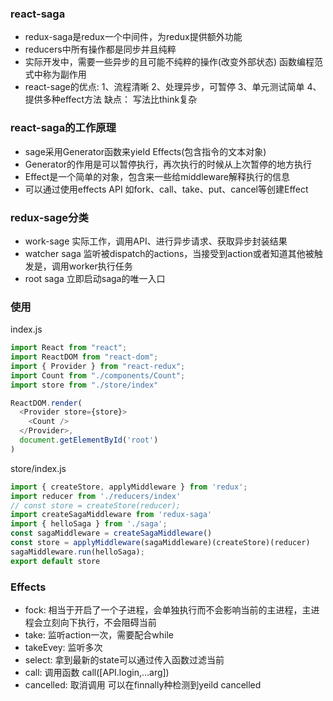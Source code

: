 

### react-saga

- redux-saga是redux一个中间件，为redux提供额外功能
- reducers中所有操作都是同步并且纯粹
- 实际开发中，需要一些异步的且可能不纯粹的操作(改变外部状态) 函数编程范式中称为副作用
- react-sage的优点: 1、流程清晰 2、处理异步，可暂停 3、单元测试简单 4、提供多种effect方法 缺点： 写法比think复杂


### react-saga的工作原理

- sage采用Generator函数来yield Effects(包含指令的文本对象)
- Generator的作用是可以暂停执行，再次执行的时候从上次暂停的地方执行
- Effect是一个简单的对象，包含来一些给middleware解释执行的信息
- 可以通过使用effects API 如fork、call、take、put、cancel等创建Effect


### redux-sage分类
- work-sage 实际工作，调用API、进行异步请求、获取异步封装结果
- watcher saga 监听被dispatch的actions，当接受到action或者知道其他被触发是，调用worker执行任务
- root saga 立即启动saga的唯一入口


### 使用

index.js
```js
import React from "react";
import ReactDOM from "react-dom";
import { Provider } from "react-redux";
import Count from "./components/Count";
import store from "./store/index"

ReactDOM.render(
  <Provider store={store}>
    <Count />
  </Provider>,
  document.getElementById('root')
)
```

store/index.js
```js
import { createStore, applyMiddleware } from 'redux';
import reducer from './reducers/index'
// const store = createStore(reducer);
import createSagaMiddleware from 'redux-saga'
import { helloSaga } from './saga';
const sagaMiddleware = createSagaMiddleware()
const store = applyMiddleware(sagaMiddleware)(createStore)(reducer)
sagaMiddleware.run(helloSaga);
export default store
```



### Effects

- fock: 相当于开启了一个子进程，会单独执行而不会影响当前的主进程，主进程会立刻向下执行，不会阻碍当前
- take: 监听action一次，需要配合while
- takeEvey: 监听多次
- select: 拿到最新的state可以通过传入函数过滤当前
- call: 调用函数 call([API.login,...arg])
- cancelled: 取消调用 可以在finnally种检测到yeild cancelled



